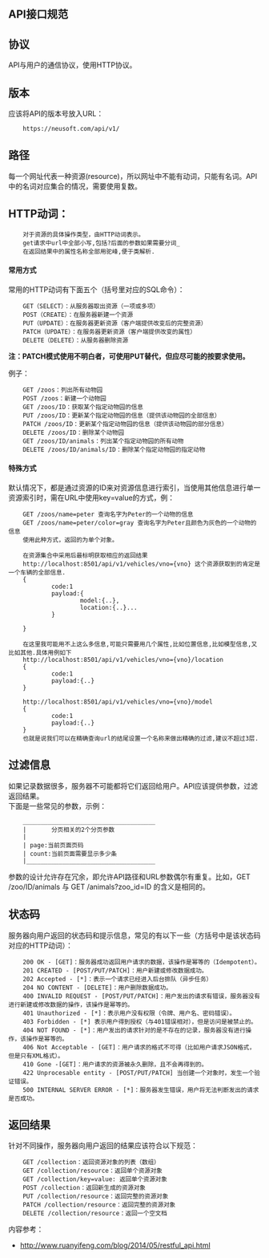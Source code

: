 API接口规范
----

## 协议   
API与用户的通信协议，使用HTTP协议。

## 版本   
应该将API的版本号放入URL：

        https://neusoft.com/api/v1/

## 路径   
每一个网址代表一种资源(resource)，所以网址中不能有动词，只能有名词。API中的名词对应集合的情况，需要使用复数。

## HTTP动词：

        对于资源的具体操作类型，由HTTP动词表示。
        get请求中url中全部小写,包括?后面的参数如果需要分词_
        在返回结果中的属性名称全部用驼峰,便于类解析.

#### 常用方式
常用的HTTP动词有下面五个（括号里对应的SQL命令）：

        GET（SELECT）：从服务器取出资源（一项或多项）
        POST（CREATE）：在服务器新建一个资源
        PUT（UPDATE）：在服务器更新资源（客户端提供改变后的完整资源）
        PATCH（UPDATE）：在服务器更新资源（客户端提供改变的属性）
        DELETE（DELETE）：从服务器删除资源

**注：PATCH模式使用不明白者，可使用PUT替代，但应尽可能的按要求使用。**

例子：

        GET /zoos：列出所有动物园   
        POST /zoos：新建一个动物园   
        GET /zoos/ID：获取某个指定动物园的信息   
        PUT /zoos/ID：更新某个指定动物园的信息（提供该动物园的全部信息）   
        PATCH /zoos/ID：更新某个指定动物园的信息（提供该动物园的部分信息）   
        DELETE /zoos/ID：删除某个动物园   
        GET /zoos/ID/animals：列出某个指定动物园的所有动物   
        DELETE /zoos/ID/animals/ID：删除某个指定动物园的指定动物

#### 特殊方式
默认情况下，都是通过资源的ID来对资源信息进行索引，当使用其他信息进行单一资源索引时，需在URL中使用key=value的方式，例：

        GET /zoos/name=peter 查询名字为Peter的一个动物的信息
        GET /zoos/name=peter/color=gray 查询名字为Peter且颜色为灰色的一个动物的信息
        使用此种方式，返回的为单个对象。

        在资源集合中采用后最标明获取相应的返回结果
        http://localhost:8501/api/v1/vehicles/vno={vno} 这个资源获取到的肯定是一个车辆的全部信息.
        {
                code:1
                payload:{
                        model:{..},
                        location:{..}...
                }

        }

        在这里我可能用不上这么多信息,可能只需要用几个属性,比如位置信息,比如模型信息,又比如其他.具体用例如下
        http://localhost:8501/api/v1/vehicles/vno={vno}/location
        {
                code:1
                payload:{..}
        }

        http://localhost:8501/api/v1/vehicles/vno={vno}/model
        {
                code:1
                payload:{..}
        }
        也就是说我们可以在精确查询url的结尾设置一个名称来做出精确的过滤,建议不超过3层.


## 过滤信息   
如果记录数据很多，服务器不可能都将它们返回给用户。API应该提供参数，过滤返回结果。   
下面是一些常见的参数，示例：

        _____________________________________
        |       分页相关的2个分页参数
        |
        | page:当前页面页码
        | count:当前页面需要显示多少条
        |____________________________________


参数的设计允许存在冗余，即允许API路径和URL参数偶尔有重复。比如，GET /zoo/ID/animals 与 GET /animals?zoo_id=ID 的含义是相同的。

## 状态码   
服务器向用户返回的状态码和提示信息，常见的有以下一些（方括号中是该状态码对应的HTTP动词）：

        200 OK - [GET]：服务器成功返回用户请求的数据，该操作是幂等的（Idempotent）。
        201 CREATED - [POST/PUT/PATCH]：用户新建或修改数据成功。
        202 Accepted - [*]：表示一个请求已经进入后台排队（异步任务）
        204 NO CONTENT - [DELETE]：用户删除数据成功。
        400 INVALID REQUEST - [POST/PUT/PATCH]：用户发出的请求有错误，服务器没有进行新建或修改数据的操作，该操作是幂等的。
        401 Unauthorized - [*]：表示用户没有权限（令牌、用户名、密码错误）。
        403 Forbidden - [*] 表示用户得到授权（与401错误相对），但是访问是被禁止的。
        404 NOT FOUND - [*]：用户发出的请求针对的是不存在的记录，服务器没有进行操作，该操作是幂等的。
        406 Not Acceptable - [GET]：用户请求的格式不可得（比如用户请求JSON格式，但是只有XML格式）。
        410 Gone -[GET]：用户请求的资源被永久删除，且不会再得到的。
        422 Unprocesable entity - [POST/PUT/PATCH] 当创建一个对象时，发生一个验证错误。
        500 INTERNAL SERVER ERROR - [*]：服务器发生错误，用户将无法判断发出的请求是否成功。

## 返回结果   
针对不同操作，服务器向用户返回的结果应该符合以下规范：

        GET /collection：返回资源对象的列表（数组）
        GET /collection/resource：返回单个资源对象
        GET /collection/key=value: 返回单个资源对象
        POST /collection：返回新生成的资源对象
        PUT /collection/resource：返回完整的资源对象
        PATCH /collection/resource：返回完整的资源对象
        DELETE /collection/resource：返回一个空文档

内容参考：
* http://www.ruanyifeng.com/blog/2014/05/restful_api.html
